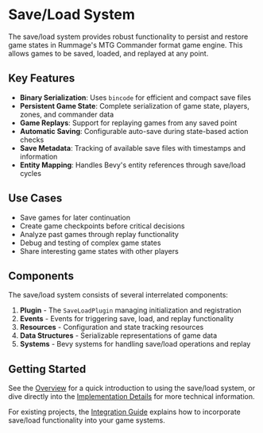 # Save/Load System

The save/load system provides robust functionality to persist and restore game states in Rummage's MTG Commander format game engine. This allows games to be saved, loaded, and replayed at any point.

## Key Features

- **Binary Serialization**: Uses `bincode` for efficient and compact save files
- **Persistent Game State**: Complete serialization of game state, players, zones, and commander data
- **Game Replays**: Support for replaying games from any saved point
- **Automatic Saving**: Configurable auto-save during state-based action checks
- **Save Metadata**: Tracking of available save files with timestamps and information
- **Entity Mapping**: Handles Bevy's entity references through save/load cycles

## Use Cases

- Save games for later continuation
- Create game checkpoints before critical decisions
- Analyze past games through replay functionality
- Debug and testing of complex game states
- Share interesting game states with other players

## Components

The save/load system consists of several interrelated components:

1. **Plugin** - The `SaveLoadPlugin` managing initialization and registration
2. **Events** - Events for triggering save, load, and replay functionality
3. **Resources** - Configuration and state tracking resources
4. **Data Structures** - Serializable representations of game data
5. **Systems** - Bevy systems for handling save/load operations and replay

## Getting Started

See the [Overview](overview.md) for a quick introduction to using the save/load system, or dive directly into the [Implementation Details](implementation.md) for more technical information.

For existing projects, the [Integration Guide](bevy_persistent_integration.md) explains how to incorporate save/load functionality into your game systems. 